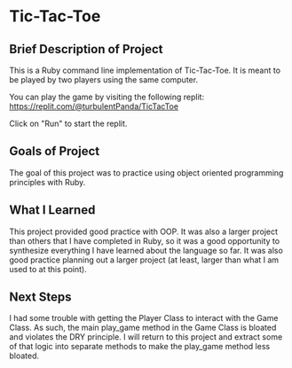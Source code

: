 # Tic-Tac-Toe

## Brief Description of Project
This is a Ruby command line implementation of Tic-Tac-Toe. 
It is meant to be played by two players using the same computer.

You can play the game by visiting the following replit: https://replit.com/@turbulentPanda/TicTacToe

Click on "Run" to start the replit.

## Goals of Project
The goal of this project was to practice using object oriented programming principles with Ruby.

## What I Learned
This project provided good practice with OOP. It was also a larger project than others that I have completed in Ruby, so it was a good opportunity to synthesize everything I have learned about the language so far. It was also good practice planning out a larger project (at least, larger than what I am used to at this point).

## Next Steps
I had some trouble with getting the Player Class to interact with the Game Class. As such, the main play_game method in the Game Class is bloated and violates the DRY principle. I will return to this project and extract some of that logic into separate methods to make the play_game method less bloated.